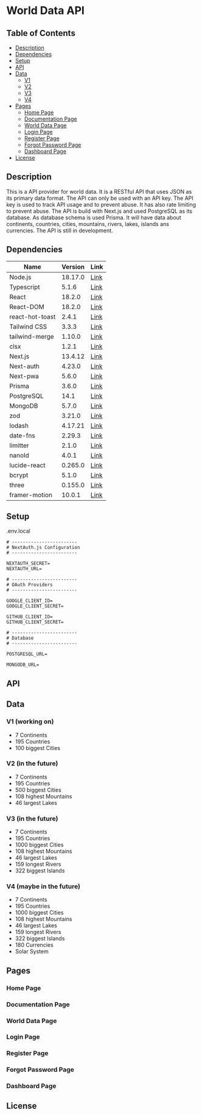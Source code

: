 # World Data API

## Table of Contents

- [Description](#description)
- [Dependencies](#dependencies)
- [Setup](#setup)
- [API](#api)
- [Data](#data)
  - [V1](#v1)
  - [V2](#v2)
  - [V3](#v3)
  - [V4](#v4)
- [Pages](#pages)
  - [Home Page](#home-page)
  - [Documentation Page](#documentation-page)
  - [World Data Page](#world-data-page)
  - [Login Page](#login-page)
  - [Register Page](#register-page)
  - [Forgot Password Page](#forgot-password-page)
  - [Dashboard Page](#dashboard-page)
- [License](#license)

## Description

This is a API provider for world data. It is a RESTful API that uses JSON as its primary data format. The API can only be used with an API key. The API key is used to track API usage and to prevent abuse. It has also rate limiting to prevent abuse. The API is build with Next.js and used PostgreSQL as its database. As database schema is used Prisma. It will have data about continents, countries, cities, mountains, rivers, lakes, islands ans currencies. The API is still in development.

## Dependencies

| Name            | Version | Link                                                 |
| --------------- | ------- | ---------------------------------------------------- |
| Node.js         | 18.17.0 | [Link](https://nodejs.org/en/)                       |
| Typescript      | 5.1.6   | [Link](https://www.typescriptlang.org/)              |
| React           | 18.2.0  | [Link](https://reactjs.org/)                         |
| React-DOM       | 18.2.0  | [Link](https://reactjs.org/)                         |
| react-hot-toast | 2.4.1   | [Link](https://react-hot-toast.com/)                 |
| Tailwind CSS    | 3.3.3   | [Link](https://tailwindcss.com/)                     |
| tailwind-merge  | 1.10.0  | [Link](https://www.npmjs.com/package/tailwind-merge) |
| clsx            | 1.2.1   | [Link](https://www.npmjs.com/package/clsx)           |
| Next.js         | 13.4.12 | [Link](https://nextjs.org/)                          |
| Next-auth       | 4.23.0  | [Link](https://next-auth.js.org/)                    |
| Next-pwa        | 5.6.0   | [Link](https://www.npmjs.com/package/next-pwa)       |
| Prisma          | 3.6.0   | [Link](https://www.prisma.io/)                       |
| PostgreSQL      | 14.1    | [Link](https://www.postgresql.org/)                  |
| MongoDB         | 5.7.0   | [Link](https://www.mongodb.com/)                     |
| zod             | 3.21.0  | [Link](https://www.npmjs.com/package/zod)            |
| lodash          | 4.17.21 | [Link](https://lodash.com/)                          |
| date-fns        | 2.29.3  | [Link](https://date-fns.org/)                        |
| limitter        | 2.1.0   | [Link](https://www.npmjs.com/package/limiter)        |
| nanoId          | 4.0.1   | [Link](https://www.npmjs.com/package/nanoid)         |
| lucide-react    | 0.265.0 | [Link](https://www.npmjs.com/package/lucide-react)   |
| bcrypt          | 5.1.0   | [Link](https://www.npmjs.com/package/bcrypt)         |
| three           | 0.155.0 | [Link](https://www.npmjs.com/package/three)          |
| framer-motion   | 10.0.1  | [Link](https://www.npmjs.com/package/framer-motion)  |

## Setup

.env.local

```env
# ------------------------
# NextAuth.js Configuration
# ------------------------

NEXTAUTH_SECRET=
NEXTAUTH_URL=

# ------------------------
# OAuth Providers
# ------------------------

GOOGLE_CLIENT_ID=
GOOGLE_CLIENT_SECRET=

GITHUB_CLIENT_ID=
GITHUB_CLIENT_SECRET=

# ------------------------
# Database
# ------------------------

POSTGRESQL_URL=

MONGODB_URL=
```

## API

## Data

### V1 (working on)

- 7 Continents
- 195 Countries
- 100 biggest Cities

### V2 (in the future)

- 7 Continents
- 195 Countries
- 500 biggest Cities
- 108 highest Mountains
- 46 largest Lakes

### V3 (in the future)

- 7 Continents
- 195 Countries
- 1000 biggest Cities
- 108 highest Mountains
- 46 largest Lakes
- 159 longest Rivers
- 322 biggest Islands

### V4 (maybe in the future)

- 7 Continents
- 195 Countries
- 1000 biggest Cities
- 108 highest Mountains
- 46 largest Lakes
- 159 longest Rivers
- 322 biggest Islands
- 180 Currencies
- Solar System

## Pages

### Home Page

### Documentation Page

### World Data Page

### Login Page

### Register Page

### Forgot Password Page

### Dashboard Page

## License
